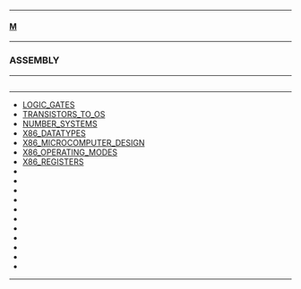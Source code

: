 
---

#### [M](https://github.com/ttltrk/TTT/blob/master/menu.md)

---

### ASSEMBLY

---

```

```

---

* [LOGIC_GATES]()
* [TRANSISTORS_TO_OS]()
* [NUMBER_SYSTEMS]()
* [X86_DATATYPES]()
* [X86_MICROCOMPUTER_DESIGN]()
* [X86_OPERATING_MODES]()
* [X86_REGISTERS]()
* []()
* []()
* []()
* []()
* []()
* []()
* []()
* []()
* []()
* []()
* []()

---

